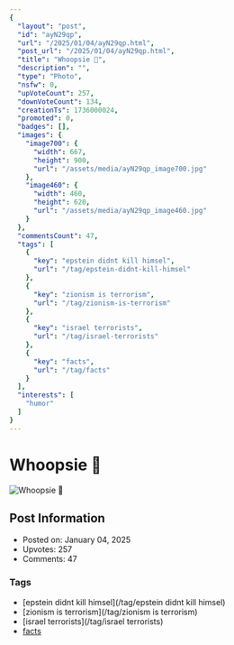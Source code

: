 ```yaml
---
{
  "layout": "post",
  "id": "ayN29qp",
  "url": "/2025/01/04/ayN29qp.html",
  "post_url": "/2025/01/04/ayN29qp.html",
  "title": "Whoopsie 😬",
  "description": "",
  "type": "Photo",
  "nsfw": 0,
  "upVoteCount": 257,
  "downVoteCount": 134,
  "creationTs": 1736000024,
  "promoted": 0,
  "badges": [],
  "images": {
    "image700": {
      "width": 667,
      "height": 900,
      "url": "/assets/media/ayN29qp_image700.jpg"
    },
    "image460": {
      "width": 460,
      "height": 620,
      "url": "/assets/media/ayN29qp_image460.jpg"
    }
  },
  "commentsCount": 47,
  "tags": [
    {
      "key": "epstein didnt kill himsel",
      "url": "/tag/epstein-didnt-kill-himsel"
    },
    {
      "key": "zionism is terrorism",
      "url": "/tag/zionism-is-terrorism"
    },
    {
      "key": "israel terrorists",
      "url": "/tag/israel-terrorists"
    },
    {
      "key": "facts",
      "url": "/tag/facts"
    }
  ],
  "interests": [
    "humor"
  ]
}
---
```


# Whoopsie 😬

![Whoopsie 😬](/assets/media/ayN29qp_image700.jpg)

## Post Information

- Posted on: January 04, 2025
- Upvotes: 257
- Comments: 47

### Tags

- [epstein didnt kill himsel](/tag/epstein didnt kill himsel)
- [zionism is terrorism](/tag/zionism is terrorism)
- [israel terrorists](/tag/israel terrorists)
- [facts](/tag/facts)
